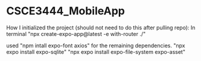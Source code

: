 # CSCE3444_MobileApp

How I initialized the project (should not need to do this after pulling repo):
In terminal "npx create-expo-app@latest -e with-router ./" 

used "npm intall expo-font axios" for the remaining dependencies. 
"npx expo install expo-sqlite"
"npx expo install expo-file-system expo-asset"
